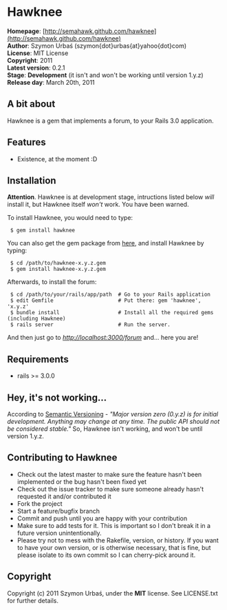 Hawknee
=======

**Homepage**:         [http://semahawk.github.com/hawknee](http://semahawk.github.com/hawknee)    
**Author**:           Szymon Urbaś (szymon{dot}urbas{at}yahoo{dot}com)    
**License**:          MIT License    
**Copyright**:        2011    
**Latest version**:   0.2.1    
**Stage**:            **Development** (it isn't and won't be working until version 1.y.z)    
**Release day**:      March 20th, 2011    

A bit about
-----------

Hawknee is a gem that implements a forum, to your Rails 3.0 application.

Features
--------

* Existence, at the moment :D

Installation
------------

**Attention**. Hawknee is at development stage, intructions listed below *will* install it, but Hawknee itself *won't* work. You have been warned.

To install Hawknee, you would need to type:

     $ gem install hawknee

You can also get the gem package from [here](http://www.rubygems.org/gems/hawknee), and install Hawknee by typing:

     $ cd /path/to/hawknee-x.y.z.gem
     $ gem install hawknee-x.y.z.gem

Afterwards, to install the forum:

     $ cd /path/to/your/rails/app/path  # Go to your Rails application
     $ edit Gemfile                     # Put there: gem 'hawknee', 'x.y.z'
     $ bundle install                   # Install all the required gems (including Hawknee)
     $ rails server                     # Run the server.

And then just go to [*http://localhost:3000/forum*](http://localhost:3000/forum) and... here you are!

Requirements
------------

- rails >= 3.0.0

Hey, it's not working...
------------------------

According to [Semantic Versioning](http://semver.org/) - *"Major version zero (0.y.z) is for initial development. Anything may change at any time. The public API should not be considered stable."*
So, Hawknee isn't working, and won't be until version 1.y.z.

Contributing to Hawknee
-----------------------
 
* Check out the latest master to make sure the feature hasn't been implemented or the bug hasn't been fixed yet
* Check out the issue tracker to make sure someone already hasn't requested it and/or contributed it
* Fork the project
* Start a feature/bugfix branch
* Commit and push until you are happy with your contribution
* Make sure to add tests for it. This is important so I don't break it in a future version unintentionally.
* Please try not to mess with the Rakefile, version, or history. If you want to have your own version, or is otherwise necessary, that is fine, but please isolate to its own commit so I can cherry-pick around it.

Copyright
---------

Copyright (c) 2011 Szymon Urbaś, under the **MIT** license. See LICENSE.txt for further details.
